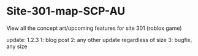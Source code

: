 # Site-301-map-SCP-AU

View all the concept art/upcoming features for site 301 (roblox game)

update: 1.2.3
1: blog post
2: any other update regardless of size
3: bugfix, any size